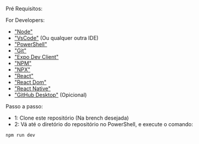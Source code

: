Pré Requisitos:

For Developers:
- ["Node"](https://nodejs.org/en/download)
- ["VsCode"](https://code.visualstudio.com) (Ou qualquer outra IDE)
- ["PowerShell"](https://learn.microsoft.com/pt-br/powershell/scripting/install/installing-powershell-on-windows?view=powershell-7.4)
- ["Git"](https://git-scm.com/downloads)
- ["Expo Dev Client"](https://www.npmjs.com/package/expo-dev-client)
- ["NPM"](https://www.npmjs.com/package/npm)
- ["NPX"](https://www.npmjs.com/package/npx)
- ["React"](https://www.npmjs.com/package/react)
- ["React Dom"](https://www.npmjs.com/package/react-dom)
- ["React Native"](https://www.npmjs.com/package/react-native)
- ["GitHub Desktop"](https://desktop.github.com) (Opicional)


Passo a passo: 
- 1: Clone este repositório (Na brench desejada)
- 2: Vá até o diretório do repositório no PowerShell, e execute o comando:
```
npm run dev
```
